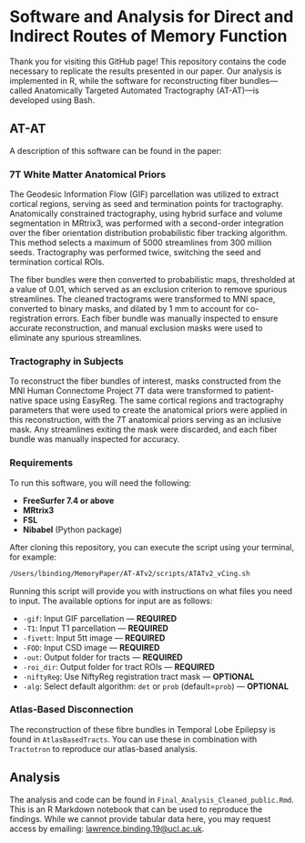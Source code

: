 # Software and Analysis for Direct and Indirect Routes of Memory Function

Thank you for visiting this GitHub page! This repository contains the code necessary to replicate the results presented in our paper. Our analysis is implemented in R, while the software for reconstructing fiber bundles—called Anatomically Targeted Automated Tractography (AT-AT)—is developed using Bash.

## AT-AT

A description of this software can be found in the paper:

### 7T White Matter Anatomical Priors

The Geodesic Information Flow (GIF) parcellation was utilized to extract cortical regions, serving as seed and termination points for tractography. Anatomically constrained tractography, using hybrid surface and volume segmentation in MRtrix3, was performed with a second-order integration over the fiber orientation distribution probabilistic fiber tracking algorithm. This method selects a maximum of 5000 streamlines from 300 million seeds. Tractography was performed twice, switching the seed and termination cortical ROIs. 

The fiber bundles were then converted to probabilistic maps, thresholded at a value of 0.01, which served as an exclusion criterion to remove spurious streamlines. The cleaned tractograms were transformed to MNI space, converted to binary masks, and dilated by 1 mm to account for co-registration errors. Each fiber bundle was manually inspected to ensure accurate reconstruction, and manual exclusion masks were used to eliminate any spurious streamlines.

### Tractography in Subjects

To reconstruct the fiber bundles of interest, masks constructed from the MNI Human Connectome Project 7T data were transformed to patient-native space using EasyReg. The same cortical regions and tractography parameters that were used to create the anatomical priors were applied in this reconstruction, with the 7T anatomical priors serving as an inclusive mask. Any streamlines exiting the mask were discarded, and each fiber bundle was manually inspected for accuracy.

### Requirements

To run this software, you will need the following:
- **FreeSurfer 7.4 or above**
- **MRtrix3**
- **FSL**
- **Nibabel** (Python package)

After cloning this repository, you can execute the script using your terminal, for example:

```bash
/Users/lbinding/MemoryPaper/AT-ATv2/scripts/ATATv2_vCing.sh
```

Running this script will provide you with instructions on what files you need to input. The available options for input are as follows:

- `-gif`:          Input GIF parcellation — **REQUIRED**
- `-T1`:           Input T1 parcellation — **REQUIRED**
- `-fivett`:       Input 5tt image — **REQUIRED**
- `-FOD`:          Input CSD image — **REQUIRED**
- `-out`:          Output folder for tracts — **REQUIRED**
- `-roi_dir`:      Output folder for tract ROIs — **REQUIRED**
- `-niftyReg`:     Use NiftyReg registration tract mask — **OPTIONAL**
- `-alg`:          Select default algorithm: `det` or `prob` (default=`prob`) — **OPTIONAL**

### Atlas-Based Disconnection
The reconstruction of these fibre bundles in Temporal Lobe Epilepsy is found in `AtlasBasedTracts`. You can use these in combination with `Tractotron` to reproduce our atlas-based analysis.

## Analysis 
The analysis and code can be found in `Final_Analysis_Cleaned_public.Rmd`. This is an R Markdown notebook that can be used to reproduce the findings. While we cannot provide tabular data here, you may request access by emailing: [lawrence.binding.19@ucl.ac.uk](mailto:lawrence.binding.19@ucl.ac.uk).





